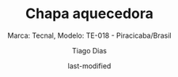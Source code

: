 ---
title: "Chapa aquecedora"
subtitle: "Marca: Tecnal, Modelo: TE-018 - Piracicaba/Brasil"
status: "Ativo"
procedimento: PEQ-026
image: "fotos/026.jpg"
categories: 
    - Aquecimento
author: Tiago Dias
date: last-modified
date-format: DD/MM/YYYY
lang: pt-br
---